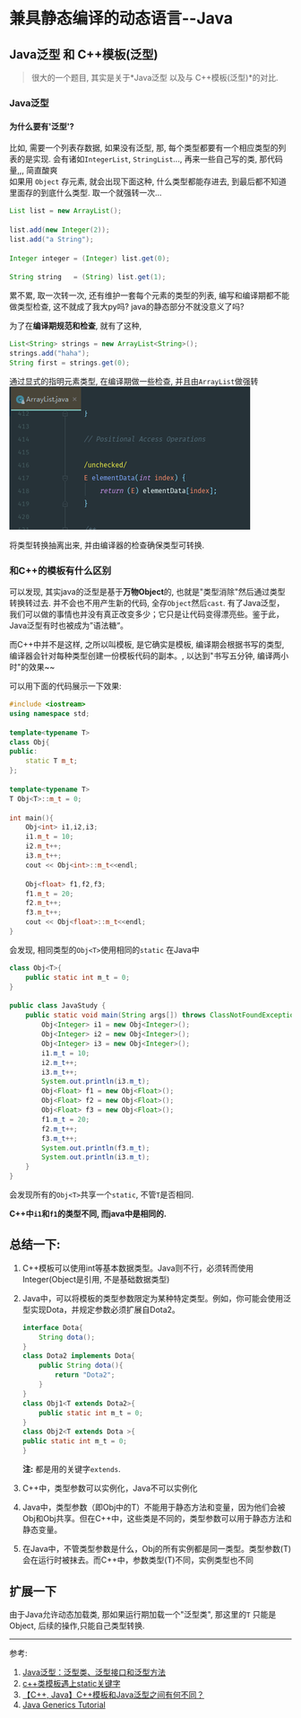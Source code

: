 # 兼具静态编译的动态语言--Java
## Java泛型 和 C++模板(泛型) 

> 很大的一个题目, 其实是关于*Java泛型 以及与 C++模板(泛型)*的对比.

### Java泛型
#### 为什么要有'泛型'?
比如, 需要一个列表存数据, 如果没有泛型, 那, 每个类型都要有一个相应类型的列表的是实现. 会有诸如```IntegerList```, ```StringList```..., 再来一些自己写的类, 那代码量,,, 简直酸爽<br /> 
如果用 ```Object``` 存元素, 就会出现下面这种, 什么类型都能存进去, 到最后都不知道里面存的到底什么类型. 取一个就强转一次...
```java
List list = new ArrayList();

list.add(new Integer(2));
list.add("a String");

Integer integer = (Integer) list.get(0);

String string   = (String) list.get(1);
```
累不累, 取一次转一次, 还有维护一套每个元素的类型的列表, 编写和编译期都不能做类型检查, 这不就成了我大py吗? java的静态部分不就没意义了吗?

为了在**编译期规范和检查**, 就有了这种,
```java
List<String> strings = new ArrayList<String>();
strings.add("haha");
String first = strings.get(0);
```
通过显式的指明元素类型, 在编译期做一些检查, 并且由```ArrayList```做强转
![泛型之类型转换](img/泛型之类型转换.png)

将类型转换抽离出来, 并由编译器的检查确保类型可转换.

### 和C++的模板有什么区别

可以发现, 其实java的泛型是基于**万物Object**的, 也就是"类型消除"然后通过类型转换转过去. 并不会也不用产生新的代码, 全存```Object```然后```cast```. 有了Java泛型，我们可以做的事情也并没有真正改变多少；它只是让代码变得漂亮些。鉴于此，Java泛型有时也被成为”语法糖“。

而C++中并不是这样, 之所以叫模板, 是它确实是模板, 编译期会根据书写的类型, 编译器会针对每种类型创建一份模板代码的副本。, 以达到"书写五分钟, 编译两小时"的效果~~ 

可以用下面的代码展示一下效果:
```c++
#include <iostream>
using namespace std;

template<typename T>
class Obj{
public:
    static T m_t;
};

template<typename T>
T Obj<T>::m_t = 0;

int main(){
    Obj<int> i1,i2,i3;
    i1.m_t = 10;
    i2.m_t++;
    i3.m_t++;
    cout << Obj<int>::m_t<<endl;

    Obj<float> f1,f2,f3;
    f1.m_t = 20;
    f2.m_t++;
    f3.m_t++;
    cout << Obj<float>::m_t<<endl;
}  
```
会发现, 相同类型的```Obj<T>```使用相同的```static```
在Java中
```java
class Obj<T>{
    public static int m_t = 0;
}

public class JavaStudy {
    public static void main(String args[]) throws ClassNotFoundException {
        Obj<Integer> i1 = new Obj<Integer>();
        Obj<Integer> i2 = new Obj<Integer>();
        Obj<Integer> i3 = new Obj<Integer>();
        i1.m_t = 10;
        i2.m_t++;
        i3.m_t++;
        System.out.println(i3.m_t);
        Obj<Float> f1 = new Obj<Float>();
        Obj<Float> f2 = new Obj<Float>();
        Obj<Float> f3 = new Obj<Float>();
        f1.m_t = 20;
        f2.m_t++;
        f3.m_t++;
        System.out.println(f3.m_t);
        System.out.println(i3.m_t);
    }
}
```
会发现所有的```Obj<T>```共享一个```static```, 不管```T```是否相同.

**C++中```i1```和```f1```的类型不同, 而java中是相同的.**


## 总结一下:
1. C++模板可以使用int等基本数据类型。Java则不行，必须转而使用Integer(Object是引用, 不是基础数据类型)

2. Java中，可以将模板的类型参数限定为某种特定类型。例如，你可能会使用泛型实现Dota，并规定参数必须扩展自Dota2。
    ```java
    interface Dota{
        String dota();
    }
    class Dota2 implements Dota{
        public String dota(){
            return "Dota2";
        }
    }
    class Obj1<T extends Dota2>{
        public static int m_t = 0;
    }
    class Obj2<T extends Dota >{
    public static int m_t = 0;
    }
    ```
    **注:** 都是用的关键字```extends```.

3. C++中，类型参数可以实例化，Java不可以实例化

4. Java中，类型参数（即Obj<T>中的T）不能用于静态方法和变量，因为他们会被Obj<Integer>和Obj<Float>共享。但在C++中，这些类是不同的，类型参数可以用于静态方法和静态变量。

5. 在Java中，不管类型参数是什么，Obj的所有实例都是同一类型。类型参数(T)会在运行时被抹去。而C++中，参数类型(T)不同，实例类型也不同

## 扩展一下
由于Java允许动态加载类, 那如果运行期加载一个"泛型类", 那这里的```T``` 只能是Object, 后续的操作,只能自己类型转换.

-----------------------------
参考:
1. [Java泛型：泛型类、泛型接口和泛型方法](http://blog.csdn.net/thm521888/article/details/53155687)
2. [c++类模板遇上static关键字](http://blog.csdn.net/ydxlt/article/details/51111654)
3. [【C++, Java】C++模板和Java泛型之间有何不同？](http://blog.csdn.net/michellechouu/article/details/47044331)
4. [Java Generics Tutorial](http://tutorials.jenkov.com/java-generics/index.html)